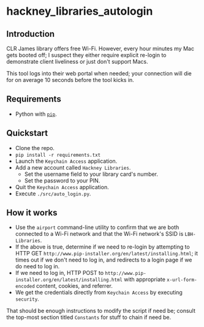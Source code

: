 # hackney_libraries_autologin

## Introduction

CLR James library offers free Wi-Fi. However, every hour minutes my Mac gets booted off; I suspect they either require explicit re-login to demonstrate client liveliness or just don't support Macs.

This tool logs into their web portal when needed; your connection will die for on average 10 seconds before the tool kicks in.

## Requirements

-	Python with [`pip`](http://www.pip-installer.org/en/latest/installing.html).

## Quickstart

-	Clone the repo.
-	`pip install -r requirements.txt`
-	Launch the `Keychain Access` application.
-	Add a new account called `Hackney Libraries`.
	-	Set the username field to your library card's number.
	-	Set the password to your PIN.
-	Quit the `Keychain Access` application.
-	Execute `./src/auto_login.py`.

## How it works

-	Use the `airport` command-line utility to confirm that we are both connected to a Wi-Fi network and that the Wi-Fi network's SSID is `LBH-Libraries`.
-	If the above is true, determine if we need to re-login by attempting to HTTP GET `http://www.pip-installer.org/en/latest/installing.html`; it times out if we don't need to log in, and redirects to a login page if we do need to log in.
-	If we need to log in, HTTP POST to `http://www.pip-installer.org/en/latest/installing.html` with appropriate `x-url-form-encoded` content, cookies, and referrer.
-	We get the credentials directly from `Keychain Access` by executing `security`.

That should be enough instructions to modify the script if need be; consult the top-most section titled `Constants` for stuff to chain if need be.